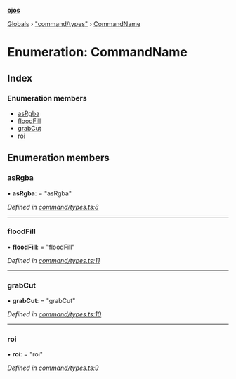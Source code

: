 **[ojos](../README.md)**

[Globals](../README.md) › ["command/types"](../modules/_command_types_.md) › [CommandName](_command_types_.commandname.md)

# Enumeration: CommandName

## Index

### Enumeration members

* [asRgba](_command_types_.commandname.md#asrgba)
* [floodFill](_command_types_.commandname.md#floodfill)
* [grabCut](_command_types_.commandname.md#grabcut)
* [roi](_command_types_.commandname.md#roi)

## Enumeration members

###  asRgba

• **asRgba**: = "asRgba"

*Defined in [command/types.ts:8](https://github.com/cancerberoSgx/mirada/blob/d83d69e/ojos/src/command/types.ts#L8)*

___

###  floodFill

• **floodFill**: = "floodFill"

*Defined in [command/types.ts:11](https://github.com/cancerberoSgx/mirada/blob/d83d69e/ojos/src/command/types.ts#L11)*

___

###  grabCut

• **grabCut**: = "grabCut"

*Defined in [command/types.ts:10](https://github.com/cancerberoSgx/mirada/blob/d83d69e/ojos/src/command/types.ts#L10)*

___

###  roi

• **roi**: = "roi"

*Defined in [command/types.ts:9](https://github.com/cancerberoSgx/mirada/blob/d83d69e/ojos/src/command/types.ts#L9)*